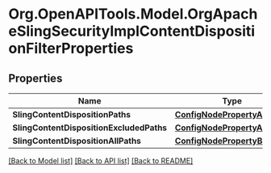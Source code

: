 # Org.OpenAPITools.Model.OrgApacheSlingSecurityImplContentDispositionFilterProperties
## Properties

Name | Type | Description | Notes
------------ | ------------- | ------------- | -------------
**SlingContentDispositionPaths** | [**ConfigNodePropertyArray**](ConfigNodePropertyArray.md) |  | [optional] 
**SlingContentDispositionExcludedPaths** | [**ConfigNodePropertyArray**](ConfigNodePropertyArray.md) |  | [optional] 
**SlingContentDispositionAllPaths** | [**ConfigNodePropertyBoolean**](ConfigNodePropertyBoolean.md) |  | [optional] 

[[Back to Model list]](../README.md#documentation-for-models) [[Back to API list]](../README.md#documentation-for-api-endpoints) [[Back to README]](../README.md)

